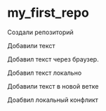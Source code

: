 ﻿# my_first_repo
Создали репозиторий

Добавили текст

Добавил текст через браузер.

Добавил текст локально

Добавили текст в новой ветке

Доабвил локальный конфликт
